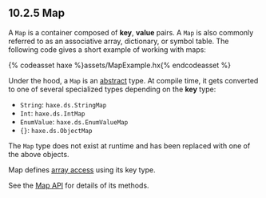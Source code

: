 ## 10.2.5 Map

A `Map` is a container composed of **key**, **value** pairs.  A `Map` is also commonly referred to as an associative array, dictionary, or symbol table. The following code gives a short example of working with maps:

{% codeasset haxe %}assets/MapExample.hx{% endcodeasset %}

Under the hood, a `Map` is an [abstract](types-abstract.md) type. At compile time, it gets converted to one of several specialized types depending on the **key** type:

* `String`: `haxe.ds.StringMap`
* `Int`: `haxe.ds.IntMap`
* `EnumValue`: `haxe.ds.EnumValueMap`
* `{}`: `haxe.ds.ObjectMap`

The `Map` type does not exist at runtime and has been replaced with one of the above objects. 

Map defines [array access](types-abstract-array-access.md) using its key type.

See the [Map API](http://api.haxe.org/Map.html) for details of its methods.
